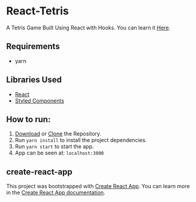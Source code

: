 # React-Tetris 

A Tetris Game Built Using React with Hooks. You can learn it [Here](https://weibenfalk.teachable.com/p/react-tetris-with-hooks).

## Requirements
* yarn

## Libraries Used
* [React](https://reactjs.org/)
* [Styled Components](https://www.styled-components.com/)

## How to run:
1. [Download](https://github.com/sagarchoudhary96/React-Tetris/archive/master.zip) or [Clone](git@github.com:sagarchoudhary96/React-Tetris.git) the Repository.
2. Run `yarn install` to install the project dependencies.
3. Run `yarn start` to start the app.
4. App can be seen at: `localhost:3000`

## create-react-app
This project was bootstrapped with [Create React App](https://github.com/facebook/create-react-app). You can learn more in the [Create React App documentation](https://facebook.github.io/create-react-app/docs/getting-started).